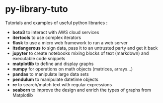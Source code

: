 # py-library-tuto

Tutorials and examples of useful python libraries :

- **boto3** to interact with AWS cloud services
- **itertools** to use complex iterators
- **flask** to use a micro web framework to run a web server
- **itsdangerous** to sign data, pass it to an untrusted party and get it back
- **jupyter** to create notebooks mixing blocks of text (markdown) and executable code snippets
- **matplotlib** to define and display graphs
- **numpy** for operations on math objects (matrices, arrays...)
- **pandas** to manipulate large data sets
- **pendulum** to manipulate datetime objects
- **re** to search/match text with regular expressions
- **seaborn** to improve the design and enrich the types of graphs from Matplotlib

